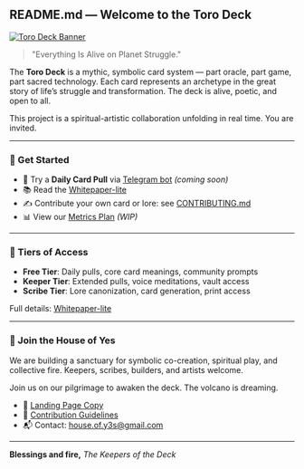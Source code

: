 ## README.md — Welcome to the Toro Deck

[![Toro Deck Banner](./toro-banner-transparent.png)](https://github.com/house-of-yes/toro-deck)

> "Everything Is Alive on Planet Struggle."

The **Toro Deck** is a mythic, symbolic card system — part oracle, part game, part sacred technology. Each card represents an archetype in the great story of life’s struggle and transformation. The deck is alive, poetic, and open to all.

This project is a spiritual-artistic collaboration unfolding in real time. You are invited.

---

### 🌱 Get Started

* 🔮 Try a **Daily Card Pull** via [Telegram bot](#) *(coming soon)*
* 📚 Read the [Whitepaper-lite](./toro-deck-litepaper.md)
* ✍️ Contribute your own card or lore: see [CONTRIBUTING.md](./CONTRIBUTING.md)
* 📊 View our [Metrics Plan](./metrics-plan.md) *(WIP)*

---

### 💎 Tiers of Access

* **Free Tier**: Daily pulls, core card meanings, community prompts
* **Keeper Tier**: Extended pulls, voice meditations, vault access
* **Scribe Tier**: Lore canonization, card generation, print access

Full details: [Whitepaper-lite](./whitepaper-lite.md)

---

### 🧙 Join the House of Yes

We are building a sanctuary for symbolic co-creation, spiritual play, and collective fire. Keepers, scribes, builders, and artists welcome.

Join us on our pilgrimage to awaken the deck. The volcano is dreaming.

* 🔗 [Landing Page Copy](./landing-page-copy.md)
* 🔗 [Contribution Guidelines](./CONTRIBUTING.md)
* 📬 Contact: [house.of.y3s@gmail.com](mailto:house.of.y3s@gmail.com)

---

**Blessings and fire,**
*The Keepers of the Deck*
